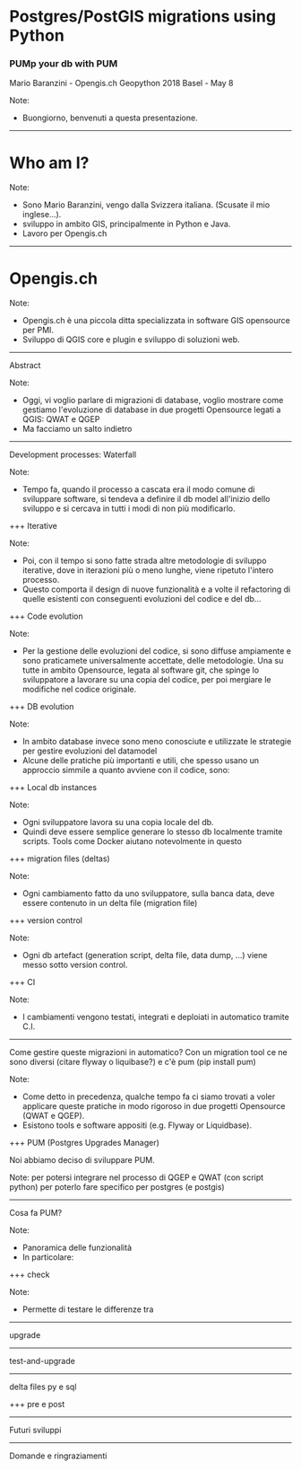 # Postgres/PostGIS migrations using Python
### PUMp your db with PUM

Mario Baranzini - Opengis.ch
Geopython 2018
Basel - May 8

Note:
- Buongiorno, benvenuti a questa presentazione.

---
# Who am I?

Note:
- Sono Mario Baranzini, vengo dalla Svizzera italiana. (Scusate il mio inglese...).
- sviluppo in ambito GIS, principalmente in Python e Java.
- Lavoro per Opengis.ch

---
# Opengis.ch

Note:
- Opengis.ch è una piccola ditta specializzata in software GIS opensource per PMI.
- Sviluppo di QGIS core e plugin e sviluppo di soluzioni web.

---
Abstract

Note:
- Oggi, vi voglio parlare di migrazioni di database, voglio mostrare come gestiamo l'evoluzione di database in due progetti Opensource legati a QGIS: QWAT e QGEP
- Ma facciamo un salto indietro

---
Development processes: Waterfall

Note:
- Tempo fa, quando il processo a cascata era il modo comune di sviluppare software, si tendeva a definire il db model all'inizio dello sviluppo e si cercava in tutti i modi di non più modificarlo.

+++
Iterative

Note:
- Poi, con il tempo si sono fatte strada altre metodologie di sviluppo iterative, dove in iterazioni più o meno lunghe, viene ripetuto l'intero processo.
- Questo comporta il design di nuove funzionalità e a volte il refactoring di quelle esistenti con conseguenti evoluzioni del codice e del db...

+++
Code evolution

Note:
- Per la gestione delle evoluzioni del codice, si sono diffuse ampiamente e sono praticamete universalmente accettate, delle metodologie. Una su tutte in ambito Opensource, legata al software git, che spinge lo sviluppatore a lavorare su una copia del codice, per poi mergiare le modifiche nel codice originale.

+++
DB evolution

Note:
- In ambito database invece sono meno conosciute e utilizzate le strategie per gestire evoluzioni del datamodel
- Alcune delle pratiche più importanti e utili, che spesso usano un approccio simmile a quanto avviene con il codice, sono:

+++
Local db instances

Note:
- Ogni sviluppatore lavora su una copia locale del db.
- Quindi deve essere semplice generare lo stesso db localmente tramite scripts. Tools come Docker aiutano notevolmente in questo

+++
migration files (deltas)

Note:
- Ogni cambiamento fatto da uno sviluppatore, sulla banca data, deve essere contenuto in un delta file (migration file)

+++
version control

Note:
- Ogni db artefact (generation script, delta file, data dump, ...) viene messo sotto version control.

+++
CI

Note:
- I cambiamenti vengono testati, integrati e deploiati in automatico tramite C.I.

---
Come gestire queste migrazioni in automatico?
Con un migration tool
ce ne sono diversi (citare flyway o liquibase?)
e c'è pum (pip install pum)

Note:
- Come detto in precedenza, qualche tempo fa ci siamo trovati a voler applicare queste pratiche in modo rigoroso in due progetti Opensource (QWAT e QGEP).
- Esistono tools e software appositi (e.g. Flyway or Liquidbase).

+++
PUM (Postgres Upgrades Manager)

Noi abbiamo deciso di sviluppare PUM.

Note:
per potersi integrare nel processo di QGEP e QWAT (con script python)
per poterlo fare specifico per postgres (e postgis)

---
Cosa fa PUM?


Note:
- Panoramica delle funzionalità
- In particolare:

+++
check

Note:
- Permette di testare le differenze tra
---
upgrade

---
test-and-upgrade

---
delta files
py e sql

+++
pre e post

---
Futuri sviluppi

---
Domande e ringraziamenti
